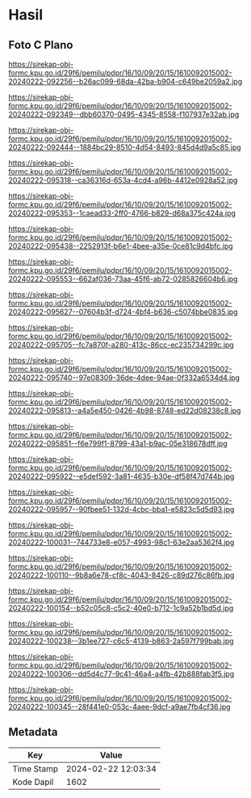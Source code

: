 # Hasil

## Foto C Plano

https://sirekap-obj-formc.kpu.go.id/29f6/pemilu/pdpr/16/10/09/20/15/1610092015002-20240222-092256--b26ac099-68da-42ba-b904-c649be2059a2.jpg

https://sirekap-obj-formc.kpu.go.id/29f6/pemilu/pdpr/16/10/09/20/15/1610092015002-20240222-092349--dbb60370-0495-4345-8558-f107937e32ab.jpg

https://sirekap-obj-formc.kpu.go.id/29f6/pemilu/pdpr/16/10/09/20/15/1610092015002-20240222-092444--1884bc29-8510-4d54-8493-845d4d9a5c85.jpg

https://sirekap-obj-formc.kpu.go.id/29f6/pemilu/pdpr/16/10/09/20/15/1610092015002-20240222-095318--ca36316d-653a-4cd4-a96b-4412e0928a52.jpg

https://sirekap-obj-formc.kpu.go.id/29f6/pemilu/pdpr/16/10/09/20/15/1610092015002-20240222-095353--1caead33-2ff0-4766-b829-d68a375c424a.jpg

https://sirekap-obj-formc.kpu.go.id/29f6/pemilu/pdpr/16/10/09/20/15/1610092015002-20240222-095438--2252913f-b6e1-4bee-a35e-0ce81c9d4bfc.jpg

https://sirekap-obj-formc.kpu.go.id/29f6/pemilu/pdpr/16/10/09/20/15/1610092015002-20240222-095553--662af036-73aa-45f6-ab72-0285826604b6.jpg

https://sirekap-obj-formc.kpu.go.id/29f6/pemilu/pdpr/16/10/09/20/15/1610092015002-20240222-095627--07604b3f-d724-4bf4-b636-c5074bbe0835.jpg

https://sirekap-obj-formc.kpu.go.id/29f6/pemilu/pdpr/16/10/09/20/15/1610092015002-20240222-095705--fc7a870f-a280-413c-86cc-ec235734299c.jpg

https://sirekap-obj-formc.kpu.go.id/29f6/pemilu/pdpr/16/10/09/20/15/1610092015002-20240222-095740--97e08309-36de-4dee-94ae-0f332a6534d4.jpg

https://sirekap-obj-formc.kpu.go.id/29f6/pemilu/pdpr/16/10/09/20/15/1610092015002-20240222-095813--a4a5e450-0426-4b98-8748-ed22d08238c8.jpg

https://sirekap-obj-formc.kpu.go.id/29f6/pemilu/pdpr/16/10/09/20/15/1610092015002-20240222-095851--f6e799f1-8799-43a1-b9ac-05e318678dff.jpg

https://sirekap-obj-formc.kpu.go.id/29f6/pemilu/pdpr/16/10/09/20/15/1610092015002-20240222-095922--e5def592-3a81-4635-b30e-df58f47d744b.jpg

https://sirekap-obj-formc.kpu.go.id/29f6/pemilu/pdpr/16/10/09/20/15/1610092015002-20240222-095957--90fbee51-132d-4cbc-bba1-e5823c5d5d93.jpg

https://sirekap-obj-formc.kpu.go.id/29f6/pemilu/pdpr/16/10/09/20/15/1610092015002-20240222-100031--744733e8-e057-4993-98c1-63e2aa5362f4.jpg

https://sirekap-obj-formc.kpu.go.id/29f6/pemilu/pdpr/16/10/09/20/15/1610092015002-20240222-100110--9b8a6e78-cf8c-4043-8426-c89d276c86fb.jpg

https://sirekap-obj-formc.kpu.go.id/29f6/pemilu/pdpr/16/10/09/20/15/1610092015002-20240222-100154--b52c05c8-c5c2-40e0-b712-1c9a52b1bd5d.jpg

https://sirekap-obj-formc.kpu.go.id/29f6/pemilu/pdpr/16/10/09/20/15/1610092015002-20240222-100238--3b1ee727-c6c5-4139-b863-2a597f799bab.jpg

https://sirekap-obj-formc.kpu.go.id/29f6/pemilu/pdpr/16/10/09/20/15/1610092015002-20240222-100306--dd5d4c77-9c41-46a4-a4fb-42b888fab3f5.jpg

https://sirekap-obj-formc.kpu.go.id/29f6/pemilu/pdpr/16/10/09/20/15/1610092015002-20240222-100345--28f441e0-053c-4aee-9dcf-a9ae7fb4cf36.jpg


## Metadata

| Key        | Value               |
| ---------- | ------------------- |
| Time Stamp | 2024-02-22 12:03:34 |
| Kode Dapil | 1602                |



